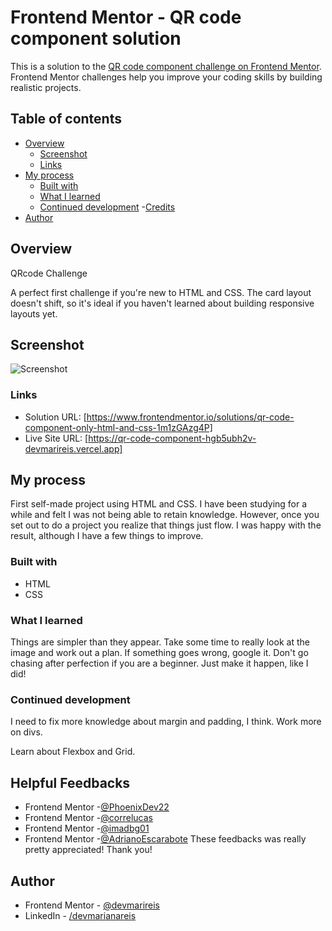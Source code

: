 # Frontend Mentor - QR code component solution

This is a solution to the [QR code component challenge on Frontend Mentor](https://www.frontendmentor.io/challenges/qr-code-component-iux_sIO_H). Frontend Mentor challenges help you improve your coding skills by building realistic projects. 

## Table of contents

- [Overview](#overview)
  - [Screenshot](#screenshot)
  - [Links](#links)
- [My process](#my-process)
  - [Built with](#built-with)
  - [What I learned](#what-i-learned)
  - [Continued development](#continued-development)
  -[Credits](#credits)
- [Author](#author)


## Overview
 QRcode Challenge

 A perfect first challenge if you're new to HTML and CSS. The card layout doesn't shift, so it's ideal if you haven't learned about building responsive layouts yet.

## Screenshot
![Screenshot](Screenshot.jpg)

### Links

- Solution URL: [https://www.frontendmentor.io/solutions/qr-code-component-only-html-and-css-1m1zGAzg4P]
- Live Site URL: [https://qr-code-component-hgb5ubh2v-devmarireis.vercel.app]

## My process
First self-made project using HTML and CSS. I have been studying for a while and felt I was not being able to retain knowledge. However, once you set out to do a project you realize that things just flow. I was happy with the result, although I have a few things to improve.
 
### Built with

- HTML
- CSS

### What I learned
Things are simpler than they appear. Take some time to really look at the image and work out a plan. If something goes wrong, google it. Don't go chasing after perfection if you are a beginner. Just make it happen, like I did!

### Continued development

I need to fix more knowledge about margin and padding, I think.
Work more on divs.

Learn about Flexbox and Grid.

## Helpful Feedbacks

- Frontend Mentor -[@PhoenixDev22](https://www.frontendmentor.io/profile/PhoenixDev22)
- Frontend Mentor -[@correlucas](https://www.frontendmentor.io/profile/correlucas)
- Frontend Mentor -[@imadbg01](https://www.frontendmentor.io/profile/imadbg01)
- Frontend Mentor -[@AdrianoEscarabote](https://www.frontendmentor.io/profile/AdrianoEscarabote)
These feedbacks was really pretty appreciated! Thank you! 


## Author

- Frontend Mentor - [@devmarireis](https://www.frontendmentor.io/profile/devmarireis)
- LinkedIn - [/devmarianareis](https://www.linkedin.com/in/devmarianareis)
